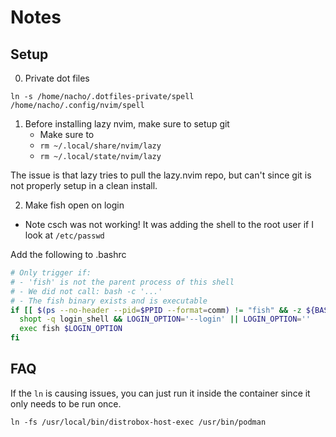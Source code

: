 # Notes

## Setup 

0. Private dot files

```
ln -s /home/nacho/.dotfiles-private/spell /home/nacho/.config/nvim/spell
```

1. Before installing lazy nvim, make sure to setup git 
    - Make sure to 
    - `rm ~/.local/share/nvim/lazy`
    - `rm ~/.local/state/nvim/lazy`

The issue is that lazy tries to pull the lazy.nvim repo, but
can't since git is not properly setup in a clean install.

2. Make fish open on login

- Note csch was not working! It was adding the shell to the root user if I look at `/etc/passwd`

Add the following to .bashrc

```bash
# Only trigger if:
# - 'fish' is not the parent process of this shell
# - We did not call: bash -c '...'
# - The fish binary exists and is executable
if [[ $(ps --no-header --pid=$PPID --format=comm) != "fish" && -z ${BASH_EXECUTION_STRING} && -x "/bin/fish" ]]; then
  shopt -q login_shell && LOGIN_OPTION='--login' || LOGIN_OPTION=''
  exec fish $LOGIN_OPTION
fi
```

## FAQ

If the `ln` is causing issues, you can just run it inside the container since 
it only needs to be run once.

```fish
ln -fs /usr/local/bin/distrobox-host-exec /usr/bin/podman
```
